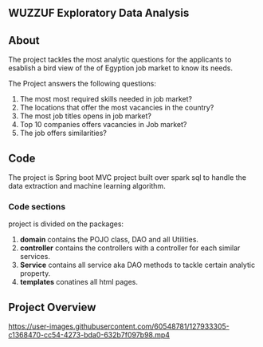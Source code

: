 ## **WUZZUF Exploratory Data Analysis**
## **About**
The project tackles the most analytic questions for the applicants to esablish a bird view of the of 
Egyption job market to know its needs.

The Project answers the following questions: 
1. The most most required skills needed in job market?
2. The locations that offer the most vacancies in the country?
3. The most job titles opens in job market?
4. Top 10 companies offers vacancies in Job market?
5. The job offers similarities? 

## **Code**
The project is Spring boot MVC project built over spark sql to handle the data extraction and machine learning algorithm.
### Code sections
project is divided on the packages:
1. **domain** contains the POJO class, DAO and all Utilities.
2. **controller** contains the controllers with a controller for each similar services.
3. **Service** contains all service aka DAO methods to tackle certain analytic property.
4. **templates** conatines all html pages.

## **Project Overview**
https://user-images.githubusercontent.com/60548781/127933305-c1368470-cc54-4273-bda0-632b7f097b98.mp4

